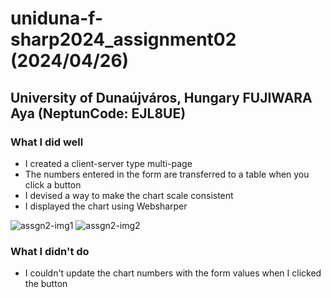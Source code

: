 # uniduna-f-sharp2024_assignment02 (2024/04/26)

## University of Dunaújváros, Hungary FUJIWARA Aya (NeptunCode: EJL8UE)

### What I did well
* I created a client-server type multi-page
* The numbers entered in the form are transferred to a table when you click a button
* I devised a way to make the chart scale consistent
* I displayed the chart using Websharper

![assgn2-img1](https://github.com/abasami/uniduna-f-sharp2024_assignment02/assets/165396658/11688430-4d5f-4644-b7ab-cbfb4eb2b96d)
![assgn2-img2](https://github.com/abasami/uniduna-f-sharp2024_assignment02/assets/165396658/6c657bcf-cafe-4a29-bf13-7605fe18a679)

### What I didn't do
* I couldn't update the chart numbers with the form values ​​when I clicked the button
